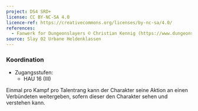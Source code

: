 ```yaml
---
project: DS4 SRD+
license: CC BY-NC-SA 4.0
licence-ref: https://creativecommons.org/licenses/by-nc-sa/4.0/
references: 
  - Fanwerk for Dungeonslayers © Christian Kennig (https://www.dungeonslayers.net/)
source: Slay 02 Urbane Heldenklassen
---
```


### Koordination

- Zugangsstufen:
  - HAU 16 (III)

Einmal pro Kampf pro Talentrang kann der Charakter seine Aktion an einen Verbündeten weitergeben, sofern dieser den Charakter sehen und verstehen kann.

